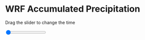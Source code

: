 <h1>WRF Accumulated Precipitation</h1>
<p>Drag the slider to change the time</p>

<div class="slidecontainer">
<input oninput='setImage(this)' class="slider" type="range" min="0" max="9" value="0" step="1" />
<img id='img'/>
</div>

<script>
var img = document.getElementById('img');
var img_array = ['/assets/images/wrf/r_wrfout_d01_2020-04-07_12:00:00.png',
'/assets/images/wrf/r_wrfout_d01_2020-04-07_13:00:00.png',
'/assets/images/wrf/r_wrfout_d01_2020-04-07_14:00:00.png',
'/assets/images/wrf/r_wrfout_d01_2020-04-07_15:00:00.png',
'/assets/images/wrf/r_wrfout_d01_2020-04-07_16:00:00.png',
'/assets/images/wrf/r_wrfout_d01_2020-04-07_17:00:00.png',
'/assets/images/wrf/r_wrfout_d01_2020-04-07_18:00:00.png',
'/assets/images/wrf/r_wrfout_d01_2020-04-07_19:00:00.png',
'/assets/images/wrf/r_wrfout_d01_2020-04-07_20:00:00.png',];
function setImage(obj)
{
        var value = obj.value;
        img.src = img_array[value];

}
</script>
